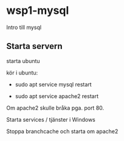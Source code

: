 # wsp1-mysql
Intro till mysql

## Starta servern

starta ubuntu

kör i ubuntu:

  - sudo apt service mysql restart
  
  - sudo apt service apache2 restart
  
  
  

Om apache2 skulle bråka pga. port 80.

Starta services / tjänster i Windows

Stoppa branchcache och starta om apache2
